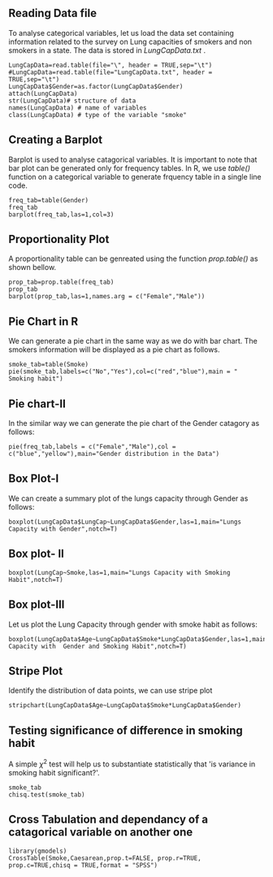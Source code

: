 ## Reading Data file

To analyse categorical variables, let us load the data set containing information related to the survey on Lung capacities of smokers and non smokers in a state. The data is stored in *LungCapData.txt* .

```{r, loading LungCapData.txt}
LungCapData=read.table(file="\", header = TRUE,sep="\t")
#LungCapData=read.table(file="LungCapData.txt", header = TRUE,sep="\t")
LungCapData$Gender=as.factor(LungCapData$Gender)
attach(LungCapData)
str(LungCapData)# structure of data
names(LungCapData) # name of variables
class(LungCapData) # type of the variable "smoke"
```

## Creating a Barplot

Barplot is used to analyse catagorical variables. It is important to note that bar plot can be generated only for frequency tables. In R, we use *table()* function on a categorical variable to generate frquency table in a single line code.

```{r, bar plot}
freq_tab=table(Gender)
freq_tab
barplot(freq_tab,las=1,col=3)
```

## Proportionality Plot

A proportionality table can be genreated using the function *prop.table()* as shown bellow.

```{r, proportionality table}
prop_tab=prop.table(freq_tab)
prop_tab
barplot(prop_tab,las=1,names.arg = c("Female","Male"))
```


## Pie Chart in R

We can generate a pie chart in the same way as we do with bar chart. The smokers information will be displayed as a pie chart as follows.

```{r}
smoke_tab=table(Smoke)
pie(smoke_tab,labels=c("No","Yes"),col=c("red","blue"),main = " Smoking habit")
```

## Pie chart-II

In the similar way we can generate the pie chart of the Gender catagory as follows:
```{r}
pie(freq_tab,labels = c("Female","Male"),col = c("blue","yellow"),main="Gender distribution in the Data")
```

## Box Plot-I

We can create a summary plot of the lungs capacity through Gender as follows:

```{r}
boxplot(LungCapData$LungCap~LungCapData$Gender,las=1,main="Lungs Capacity with Gender",notch=T)
```

## Box plot- II

```{r}
boxplot(LungCap~Smoke,las=1,main="Lungs Capacity with Smoking Habit",notch=T)
```

## Box plot-III

Let us plot the Lung Capacity through gender with smoke habit as follows:

```{r}
boxplot(LungCapData$Age~LungCapData$Smoke*LungCapData$Gender,las=1,main="Lungs Capacity with  Gender and Smoking Habit",notch=T)
```
## Stripe Plot

Identify the distribution of data points, we can use stripe plot

```{r}
stripchart(LungCapData$Age~LungCapData$Smoke*LungCapData$Gender)
```


## Testing significance of difference in smoking habit

A simple $\chi^2$ test will help us to substantiate statistically that 'is variance in smoking habit  significant?'.

```{r}
smoke_tab
chisq.test(smoke_tab)
```

## Cross Tabulation and dependancy of a catagorical variable on another one

```{r}
library(gmodels)
CrossTable(Smoke,Caesarean,prop.t=FALSE, prop.r=TRUE, prop.c=TRUE,chisq = TRUE,format = "SPSS")
```

